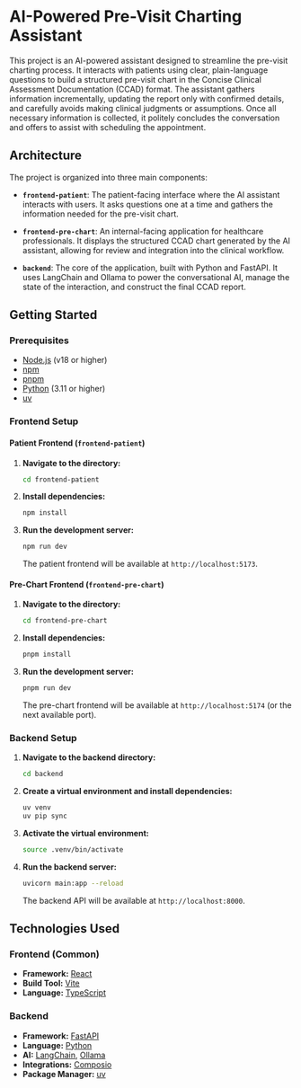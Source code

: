 # AI-Powered Pre-Visit Charting Assistant

This project is an AI-powered assistant designed to streamline the pre-visit charting process. It interacts with patients using clear, plain-language questions to build a structured pre-visit chart in the Concise Clinical Assessment Documentation (CCAD) format. The assistant gathers information incrementally, updating the report only with confirmed details, and carefully avoids making clinical judgments or assumptions. Once all necessary information is collected, it politely concludes the conversation and offers to assist with scheduling the appointment.

## Architecture

The project is organized into three main components:

-   **`frontend-patient`**: The patient-facing interface where the AI assistant interacts with users. It asks questions one at a time and gathers the information needed for the pre-visit chart.

-   **`frontend-pre-chart`**: An internal-facing application for healthcare professionals. It displays the structured CCAD chart generated by the AI assistant, allowing for review and integration into the clinical workflow.

-   **`backend`**: The core of the application, built with Python and FastAPI. It uses LangChain and Ollama to power the conversational AI, manage the state of the interaction, and construct the final CCAD report.

## Getting Started

### Prerequisites

-   [Node.js](https://nodejs.org/) (v18 or higher)
-   [npm](https://www.npmjs.com/)
-   [pnpm](https://pnpm.io/)
-   [Python](https://www.python.org/) (3.11 or higher)
-   [uv](https://github.com/astral-sh/uv)

### Frontend Setup

#### Patient Frontend (`frontend-patient`)

1.  **Navigate to the directory:**

    ```bash
    cd frontend-patient
    ```

2.  **Install dependencies:**

    ```bash
    npm install
    ```

3.  **Run the development server:**

    ```bash
    npm run dev
    ```

    The patient frontend will be available at `http://localhost:5173`.

#### Pre-Chart Frontend (`frontend-pre-chart`)

1.  **Navigate to the directory:**

    ```bash
    cd frontend-pre-chart
    ```

2.  **Install dependencies:**

    ```bash
    pnpm install
    ```

3.  **Run the development server:**

    ```bash
    pnpm run dev
    ```

    The pre-chart frontend will be available at `http://localhost:5174` (or the next available port).

### Backend Setup

1.  **Navigate to the backend directory:**

    ```bash
    cd backend
    ```

2.  **Create a virtual environment and install dependencies:**

    ```bash
    uv venv
    uv pip sync
    ```

3.  **Activate the virtual environment:**

    ```bash
    source .venv/bin/activate
    ```

4.  **Run the backend server:**

    ```bash
    uvicorn main:app --reload
    ```

    The backend API will be available at `http://localhost:8000`.

## Technologies Used

### Frontend (Common)

-   **Framework:** [React](https://reactjs.org/)
-   **Build Tool:** [Vite](https://vitejs.dev/)
-   **Language:** [TypeScript](https://www.typescriptlang.org/)

### Backend

-   **Framework:** [FastAPI](https://fastapi.tiangolo.com/)
-   **Language:** [Python](https://www.python.org/)
-   **AI:** [LangChain](https://www.langchain.com/), [Ollama](https://ollama.ai/)
-   **Integrations:** [Composio](https://composio.ai/)
-   **Package Manager:** [uv](https://github.com/astral-sh/uv)
